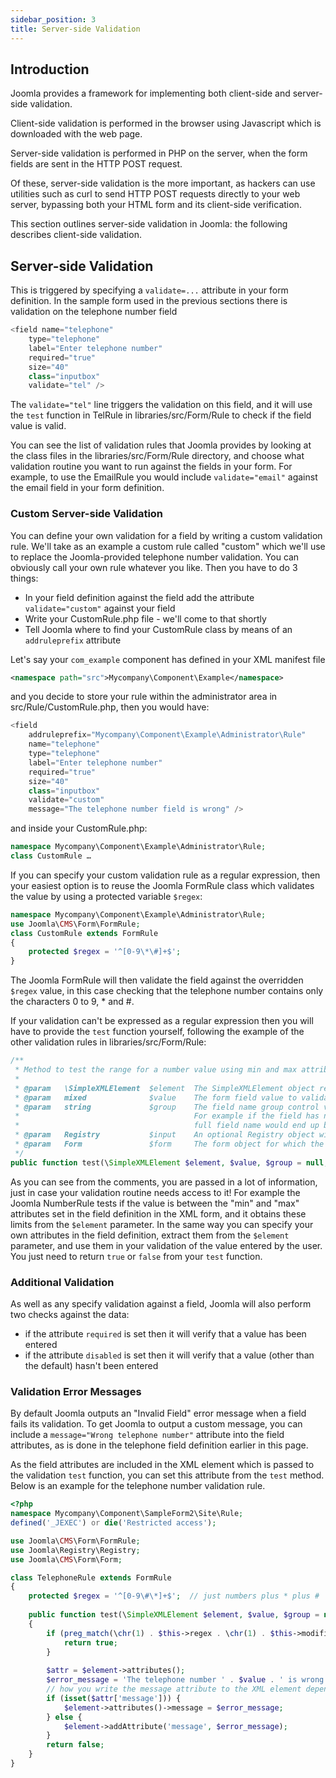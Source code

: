 ```yaml
---
sidebar_position: 3
title: Server-side Validation
---
```

## Introduction
Joomla provides a framework for implementing both client-side and server-side validation. 

Client-side validation is performed in the browser using Javascript which is downloaded with the web page.

Server-side validation is performed in PHP on the server, when the form fields are sent in the HTTP POST request.

Of these, server-side validation is the more important, as hackers can use utilities such as curl to send HTTP POST requests directly to your web server, bypassing both your HTML form and its client-side verification. 

This section outlines server-side validation in Joomla: the following describes client-side validation.
## Server-side Validation
This is triggered by specifying a `validate=...` attribute in your form definition. In the sample form used in the previous sections there is validation on the telephone number field
```php
<field name="telephone"
    type="telephone"
    label="Enter telephone number"
    required="true"
    size="40"
    class="inputbox"
    validate="tel" />
```
The `validate="tel"` line triggers the validation on this field, and it will use the `test` function in TelRule in libraries/src/Form/Rule to check if the field value is valid. 

You can see the list of validation rules that Joomla provides by looking at the class files in the libraries/src/Form/Rule directory, and choose what validation routine you want to run against the fields in your form. For example, to use the EmailRule you would include `validate="email"` against the email field in your form definition. 
### Custom Server-side Validation
You can define your own validation for a field by writing a custom validation rule. We'll take as an example a custom rule called "custom" which we'll use to replace the Joomla-provided telephone number validation. You can obviously call your own rule whatever you like. Then you have to do 3 things:
- In your field definition against the field add the attribute `validate="custom"` against your field
- Write your CustomRule.php file - we'll come to that shortly
- Tell Joomla where to find your CustomRule class by means of an `addruleprefix` attribute

Let's say your `com_example` component has defined in your XML manifest file
```xml
<namespace path="src">Mycompany\Component\Example</namespace>
```
and you decide to store your rule within the administrator area in src/Rule/CustomRule.php, then you would have:
```php
<field 
    addruleprefix="Mycompany\Component\Example\Administrator\Rule"
    name="telephone"
    type="telephone"
    label="Enter telephone number"
    required="true"
    size="40"
    class="inputbox"
    validate="custom"
    message="The telephone number field is wrong" />
```
and inside your CustomRule.php:
```php
namespace Mycompany\Component\Example\Administrator\Rule;
class CustomRule …
```
If you can specify your custom validation rule as a regular expression, then your easiest option is to reuse the Joomla FormRule class which validates the value by using a protected variable `$regex`:
```php
namespace Mycompany\Component\Example\Administrator\Rule;
use Joomla\CMS\Form\FormRule; 
class CustomRule extends FormRule
{
    protected $regex = '^[0-9\*\#]+$';
}
```
The Joomla FormRule will then validate the field against the overridden `$regex` value, in this case checking that the telephone number contains only the characters 0 to 9, * and #. 

If your validation can't be expressed as a regular expression then you will have to provide the `test` function yourself, following the example of the other validation rules in libraries/src/Form/Rule:
```php
/**
 * Method to test the range for a number value using min and max attributes.
 *
 * @param   \SimpleXMLElement  $element  The SimpleXMLElement object representing the `<field>` tag for the form field object.
 * @param   mixed              $value    The form field value to validate.
 * @param   string             $group    The field name group control value. This acts as an array container for the field.
 *                                       For example if the field has name="foo" and the group value is set to "bar" then the
 *                                       full field name would end up being "bar[foo]".
 * @param   Registry           $input    An optional Registry object with the entire data set to validate against the entire form.
 * @param   Form               $form     The form object for which the field is being tested.
 */
public function test(\SimpleXMLElement $element, $value, $group = null, Registry $input = null, Form $form = null) { … }
```
As you can see from the comments, you are passed in a lot of information, just in case your validation routine needs access to it! For example the Joomla NumberRule tests if the value is between the "min" and "max" attributes set in the field definition in the XML form, and it obtains these limits from the `$element` parameter. In the same way you can specify your own attributes in the field definition, extract them from the `$element` parameter, and use them in your validation of the value entered by the user. You just need to return `true` or `false` from your `test` function.
### Additional Validation
As well as any specify validation against a field, Joomla will also perform two checks against the data:
- if the attribute `required` is set then it will verify that a value has been entered
- if the attribute `disabled` is set then it will verify that a value (other than the default) hasn't been entered

### Validation Error Messages
By default Joomla outputs an "Invalid Field" error message when a field fails its validation. To get Joomla to output a custom message, you can include a `message="Wrong telephone number"` attribute into the field attributes, as is done in the telephone field definition earlier in this page.

As the field attributes are included in the XML element which is passed to the validation `test` function, you can set this attribute from the `test` method. Below is an example for the telephone number validation rule.
```php
<?php
namespace Mycompany\Component\SampleForm2\Site\Rule;
defined('_JEXEC') or die('Restricted access');

use Joomla\CMS\Form\FormRule;
use Joomla\Registry\Registry;
use Joomla\CMS\Form\Form;

class TelephoneRule extends FormRule
{
	protected $regex = '^[0-9\#\*]+$';  // just numbers plus * plus #
    
    public function test(\SimpleXMLElement $element, $value, $group = null, Registry $input = null, Form $form = null)
    {
        if (preg_match(\chr(1) . $this->regex . \chr(1) . $this->modifiers, $value)) {
            return true;
        }
        
        $attr = $element->attributes();
        $error_message = 'The telephone number ' . $value . ' is wrong';
        // how you write the message attribute to the XML element depends on whether it's already set
        if (isset($attr['message'])) {
            $element->attributes()->message = $error_message;
        } else {
            $element->addAttribute('message', $error_message);
        }
        return false;
    }
}
```